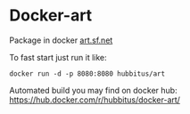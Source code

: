 # Docker-art
Package in docker [art.sf.net](http://art.sourceforge.net/)

To fast start just run it like:

    docker run -d -p 8080:8080 hubbitus/art

Automated build you may find on docker hub: https://hub.docker.com/r/hubbitus/docker-art/

